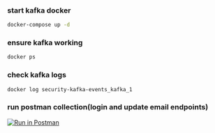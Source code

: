 ### start kafka docker

```bash
docker-compose up -d
```

### ensure kafka working

```bash
docker ps
```

### check kafka logs

```bash
docker log security-kafka-events_kafka_1
```

### run postman collection(login and update email endpoints)
[![Run in Postman](https://run.pstmn.io/button.svg)](https://app.getpostman.com/run-collection/8bb1557f1d1e3361d7a5?action=collection%2Fimport)